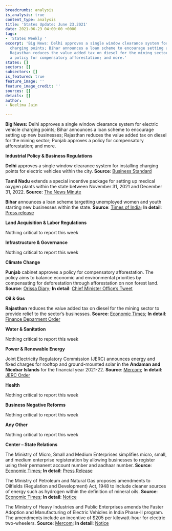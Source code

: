```yaml
---
breadcrumbs: analysis
is_analysis: true
content_type: analysis
title: 'States Update: June 23,2021'
date: 2021-06-23 04:00:00 +0000
tags:
- 'States Weekly '
excerpt: 'Big News: Delhi approves a single window clearance system for electric vehicle
  charging points; Bihar announces a loan scheme to encourage setting up new businesses;
  Rajasthan reduces the value added tax on diesel for the mining sector; Punjab approves
  a policy for compensatory afforestation; and more.'
states: []
sectors: []
subsectors: []
is_featured: true
feature_image: ''
feature_image_credit: ''
sources: []
details: []
author:
- Neelima Jain

---
```

**Big News:** Delhi approves a single window clearance system for electric vehicle charging points; Bihar announces a loan scheme to encourage setting up new businesses; Rajasthan reduces the value added tax on diesel for the mining sector; Punjab approves a policy for compensatory afforestation; and more.

**Industrial Policy & Business Regulations**

**Delhi** approves a single window clearance system for installing charging points for electric vehicles within the city. **Source**: [Business Standard](https://www.business-standard.com/article/automobile/delhi-govt-to-begin-single-window-facility-for-ev-charging-scheme-121061500685_1.html)

**Tamil Nadu** extends a special incentive package for setting up medical oxygen plants within the state between November 31, 2021 and December 31, 2022. **Source**: [The News Minute](https://www.thenewsminute.com/article/tn-govt-extends-period-incentive-companies-setting-oxygen-plants-150584)

**Bihar** announces a loan scheme targetting unemployed women and youth starting new businesses within the state. **Source**: [Times of India](https://timesofindia.indiatimes.com/city/patna/nitish-launches-loan-schemes-for-business/articleshow/83649331.cms); **In detail**: [Press release](http://cms.bih.nic.in/Press/PR-02-18-06-2021.pdf)

**Land Acquisition & Labor Regulations**

Nothing critical to report this week

**Infrastructure & Governance**

Nothing critical to report this week

**Climate Change**

**Punjab** cabinet approves a policy for compensatory afforestation. The policy aims to balance economic and environmental priorities by compensating for deforestation through afforestation on non forest land. **Source**: [Orissa Diary](https://orissadiary.com/punjab-cabinet-gives-green-signal-policy-for-compensatory-afforestation/); **In detail**: [Chief Minister Office’s Tweet](https://twitter.com/CMOPb/status/1405878033894969360?s=20)

**Oil & Gas**

**Rajasthan** reduces the value added tax on diesel for the mining sector to provide relief to the sector’s businesses. **Source**: [Economic Times](https://auto.economictimes.indiatimes.com/news/oil-and-lubes/rajasthan-lowers-vat-on-diesel-for-mining-sector/83534807); **In detail**: [Finance Deparment Order](https://finance.rajasthan.gov.in/PDFDOCS/TAX/CCT/F-CCT-9472-08062021.pdf)

**Water & Sanitation**

Nothing critical to report this week

**Power & Renewable Energy**

Joint Electricity Regulatory Commission (JERC) announces energy and fixed charges for rooftop and ground-mounted solar in the **Andaman and Nicobar Islands** for the financial year 2021-22. **Source**: [Mercom](https://mercomindia.com/power-tariff-hike-consumers-andaman-solar/); **In detail**: [JERC Order](http://jercuts.gov.in/writereaddata/UploadFile/tariff%20order%20andaman_1857.pdf)

**Health**

Nothing critical to report this week

**Business Negative Reforms**

Nothing critical to report this week

**Any Other**

Nothing critical to report this week

**Center – State Relations**

The Ministry of Micro, Small and Medium Enterprises simplifies micro, small, and medium enterprise registeration by allowing businesses to register using their permanent account number and aadhaar number. **Source**: [Economic Times](https://retail.economictimes.indiatimes.com/news/industry/govt-simplifies-registration-process-for-msmes/83561774); **In detail**: [Press Release](https://www.pib.gov.in/PressReleseDetail.aspx?PRID=1727325)

The Ministry of Petroleum and Natural Gas proposes amendments to Oilfields (Regulation and Development) Act, 1948 to include cleaner sources of energy such as hydrogen within the definition of mineral oils. **Source**: [Economic Times](https://energy.economictimes.indiatimes.com/news/oil-and-gas/petroleum-min-proposes-changes-in-law-to-include-hydrogen-in-mineral-oil/83623878); **In detail**: [Notice](https://mopng.gov.in/files/Whatsnew/website_0001.pdf)

The Ministry of Heavy Industries and Public Enterprises amends the Faster Adoption and Manufacturing of Electric Vehicles in India Phase-II program. The amendments include an incentive of $205 per kilowatt-hour for electric two-wheelers. **Source**: [Mercom](https://mercomindia.com/fame-ii-program-revised-incentives/); **In detail**: [Notice](https://www.dhi.nic.in/writereaddata/UploadFile/FAME%20II%20-%20Polict%20modfications.pdf)